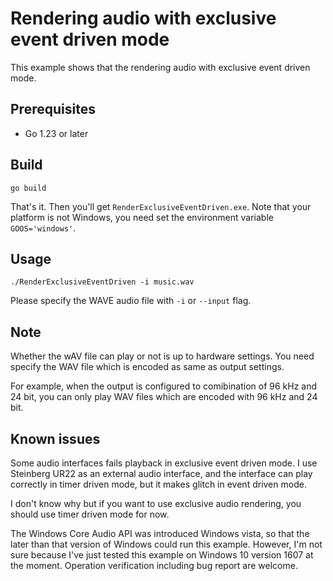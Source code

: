 # Rendering audio with exclusive event driven mode

This example shows that the rendering audio with exclusive event driven mode.

## Prerequisites

- Go 1.23 or later

## Build

```console
go build
```

That's it. Then you'll get `RenderExclusiveEventDriven.exe`. Note that your platform is not Windows, you need set the environment variable `GOOS='windows'`.

## Usage

```console
./RenderExclusiveEventDriven -i music.wav
```

Please specify the WAVE audio file with `-i` or `--input` flag.

## Note

Whether the wAV file can play or not is up to hardware settings. You need specify the WAV file which is encoded as same as output settings.

For example, when the output is configured to comibination of 96 kHz and 24 bit, you can only play WAV files which are encoded with 96 kHz and 24 bit.

## Known issues

Some audio interfaces fails playback in exclusive event driven mode. I use Steinberg UR22 as an external audio interface, and the interface can play correctly in timer driven mode, but it makes glitch in event driven mode.

I don't know why but if you want to use exclusive audio rendering, you should use timer driven mode for now.

The Windows Core Audio API was introduced Windows vista, so that the later than that version of Windows could run this example. However, I'm not sure because I've just tested this example on Windows 10 version 1607 at the moment. Operation verification including bug report are welcome.

